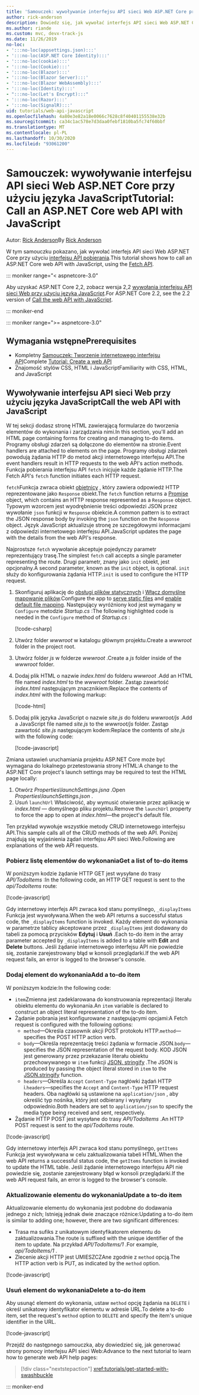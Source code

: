 ```yaml
---
title: 'Samouczek: wywoływanie interfejsu API sieci Web ASP.NET Core przy użyciu języka JavaScript'
author: rick-anderson
description: Dowiedz się, jak wywołać interfejs API sieci Web ASP.NET Core przy użyciu języka JavaScript.
ms.author: riande
ms.custom: mvc, devx-track-js
ms.date: 11/26/2019
no-loc:
- ':::no-loc(appsettings.json):::'
- ':::no-loc(ASP.NET Core Identity):::'
- ':::no-loc(cookie):::'
- ':::no-loc(Cookie):::'
- ':::no-loc(Blazor):::'
- ':::no-loc(Blazor Server):::'
- ':::no-loc(Blazor WebAssembly):::'
- ':::no-loc(Identity):::'
- ":::no-loc(Let's Encrypt):::"
- ':::no-loc(Razor):::'
- ':::no-loc(SignalR):::'
uid: tutorials/web-api-javascript
ms.openlocfilehash: 4a80e3e82a18e0066c7628c8f40401155538e32b
ms.sourcegitcommit: ca34c1ac578e7d3daa0febf1810ba5fc74f60bbf
ms.translationtype: MT
ms.contentlocale: pl-PL
ms.lasthandoff: 10/30/2020
ms.locfileid: "93061200"
---
```

# <a name="tutorial-call-an-aspnet-core-web-api-with-javascript"></a><span data-ttu-id="5077a-103">Samouczek: wywoływanie interfejsu API sieci Web ASP.NET Core przy użyciu języka JavaScript</span><span class="sxs-lookup"><span data-stu-id="5077a-103">Tutorial: Call an ASP.NET Core web API with JavaScript</span></span>

<span data-ttu-id="5077a-104">Autor: [Rick Anderson](https://twitter.com/RickAndMSFT)</span><span class="sxs-lookup"><span data-stu-id="5077a-104">By [Rick Anderson](https://twitter.com/RickAndMSFT)</span></span>

<span data-ttu-id="5077a-105">W tym samouczku pokazano, jak wywołać interfejs API sieci Web ASP.NET Core przy użyciu [interfejsu API pobierania](https://developer.mozilla.org/docs/Web/API/Fetch_API).</span><span class="sxs-lookup"><span data-stu-id="5077a-105">This tutorial shows how to call an ASP.NET Core web API with JavaScript, using the [Fetch API](https://developer.mozilla.org/docs/Web/API/Fetch_API).</span></span>

::: moniker range="< aspnetcore-3.0"

<span data-ttu-id="5077a-106">Aby uzyskać ASP.NET Core 2,2, zobacz wersja 2,2 [wywołania interfejsu API sieci Web przy użyciu języka JavaScript](xref:tutorials/first-web-api#call-the-web-api-with-javascript).</span><span class="sxs-lookup"><span data-stu-id="5077a-106">For ASP.NET Core 2.2, see the 2.2 version of [Call the web API with JavaScript](xref:tutorials/first-web-api#call-the-web-api-with-javascript).</span></span>

::: moniker-end

::: moniker range=">= aspnetcore-3.0"

## <a name="prerequisites"></a><span data-ttu-id="5077a-107">Wymagania wstępne</span><span class="sxs-lookup"><span data-stu-id="5077a-107">Prerequisites</span></span>

* <span data-ttu-id="5077a-108">Kompletny [Samouczek: Tworzenie internetowego interfejsu API](xref:tutorials/first-web-api)</span><span class="sxs-lookup"><span data-stu-id="5077a-108">Complete [Tutorial: Create a web API](xref:tutorials/first-web-api)</span></span>
* <span data-ttu-id="5077a-109">Znajomość stylów CSS, HTML i JavaScript</span><span class="sxs-lookup"><span data-stu-id="5077a-109">Familiarity with CSS, HTML, and JavaScript</span></span>

## <a name="call-the-web-api-with-javascript"></a><span data-ttu-id="5077a-110">Wywoływanie interfejsu API sieci Web przy użyciu języka JavaScript</span><span class="sxs-lookup"><span data-stu-id="5077a-110">Call the web API with JavaScript</span></span>

<span data-ttu-id="5077a-111">W tej sekcji dodasz stronę HTML zawierającą formularze do tworzenia elementów do wykonania i zarządzania nimi.</span><span class="sxs-lookup"><span data-stu-id="5077a-111">In this section, you'll add an HTML page containing forms for creating and managing to-do items.</span></span> <span data-ttu-id="5077a-112">Programy obsługi zdarzeń są dołączone do elementów na stronie.</span><span class="sxs-lookup"><span data-stu-id="5077a-112">Event handlers are attached to elements on the page.</span></span> <span data-ttu-id="5077a-113">Programy obsługi zdarzeń powodują żądania HTTP do metod akcji internetowego interfejsu API.</span><span class="sxs-lookup"><span data-stu-id="5077a-113">The event handlers result in HTTP requests to the web API's action methods.</span></span> <span data-ttu-id="5077a-114">Funkcja pobierania interfejsu API `fetch` inicjuje każde żądanie HTTP.</span><span class="sxs-lookup"><span data-stu-id="5077a-114">The Fetch API's `fetch` function initiates each HTTP request.</span></span>

<span data-ttu-id="5077a-115">`fetch`Funkcja zwraca obiekt [obietnicy](https://developer.mozilla.org/docs/Web/JavaScript/Reference/Global_Objects/Promise) , który zawiera odpowiedź HTTP reprezentowane jako `Response` obiekt.</span><span class="sxs-lookup"><span data-stu-id="5077a-115">The `fetch` function returns a [Promise](https://developer.mozilla.org/docs/Web/JavaScript/Reference/Global_Objects/Promise) object, which contains an HTTP response represented as a `Response` object.</span></span> <span data-ttu-id="5077a-116">Typowym wzorcem jest wyodrębnienie treści odpowiedzi JSON przez wywołanie `json` funkcji w `Response` obiekcie.</span><span class="sxs-lookup"><span data-stu-id="5077a-116">A common pattern is to extract the JSON response body by invoking the `json` function on the `Response` object.</span></span> <span data-ttu-id="5077a-117">Język JavaScript aktualizuje stronę ze szczegółowymi informacjami z odpowiedzi internetowego interfejsu API.</span><span class="sxs-lookup"><span data-stu-id="5077a-117">JavaScript updates the page with the details from the web API's response.</span></span>

<span data-ttu-id="5077a-118">Najprostsze `fetch` wywołanie akceptuje pojedynczy parametr reprezentujący trasę.</span><span class="sxs-lookup"><span data-stu-id="5077a-118">The simplest `fetch` call accepts a single parameter representing the route.</span></span> <span data-ttu-id="5077a-119">Drugi parametr, znany jako `init` obiekt, jest opcjonalny.</span><span class="sxs-lookup"><span data-stu-id="5077a-119">A second parameter, known as the `init` object, is optional.</span></span> <span data-ttu-id="5077a-120">`init` służy do konfigurowania żądania HTTP.</span><span class="sxs-lookup"><span data-stu-id="5077a-120">`init` is used to configure the HTTP request.</span></span>

1. <span data-ttu-id="5077a-121">Skonfiguruj aplikację do [obsługi plików statycznych](/dotnet/api/microsoft.aspnetcore.builder.staticfileextensions.usestaticfiles#Microsoft_AspNetCore_Builder_StaticFileExtensions_UseStaticFiles_Microsoft_AspNetCore_Builder_IApplicationBuilder_) i [Włącz domyślne mapowanie plików](/dotnet/api/microsoft.aspnetcore.builder.defaultfilesextensions.usedefaultfiles#Microsoft_AspNetCore_Builder_DefaultFilesExtensions_UseDefaultFiles_Microsoft_AspNetCore_Builder_IApplicationBuilder_).</span><span class="sxs-lookup"><span data-stu-id="5077a-121">Configure the app to [serve static files](/dotnet/api/microsoft.aspnetcore.builder.staticfileextensions.usestaticfiles#Microsoft_AspNetCore_Builder_StaticFileExtensions_UseStaticFiles_Microsoft_AspNetCore_Builder_IApplicationBuilder_) and [enable default file mapping](/dotnet/api/microsoft.aspnetcore.builder.defaultfilesextensions.usedefaultfiles#Microsoft_AspNetCore_Builder_DefaultFilesExtensions_UseDefaultFiles_Microsoft_AspNetCore_Builder_IApplicationBuilder_).</span></span> <span data-ttu-id="5077a-122">Następujący wyróżniony kod jest wymagany w `Configure` metodzie *Startup.cs* :</span><span class="sxs-lookup"><span data-stu-id="5077a-122">The following highlighted code is needed in the `Configure` method of *Startup.cs* :</span></span>

    [!code-csharp[](first-web-api/samples/3.0/TodoApi/StartupJavaScript.cs?highlight=8-9&name=snippet_configure)]

1. <span data-ttu-id="5077a-123">Utwórz folder *wwwroot* w katalogu głównym projektu.</span><span class="sxs-lookup"><span data-stu-id="5077a-123">Create a *wwwroot* folder in the project root.</span></span>

1. <span data-ttu-id="5077a-124">Utwórz folder *js* w folderze *wwwroot* .</span><span class="sxs-lookup"><span data-stu-id="5077a-124">Create a *js* folder inside of the *wwwroot* folder.</span></span>

1. <span data-ttu-id="5077a-125">Dodaj plik HTML o nazwie *index.html* do folderu *wwwroot* .</span><span class="sxs-lookup"><span data-stu-id="5077a-125">Add an HTML file named *index.html* to the *wwwroot* folder.</span></span> <span data-ttu-id="5077a-126">Zastąp zawartość *index.html* następującym znacznikiem:</span><span class="sxs-lookup"><span data-stu-id="5077a-126">Replace the contents of *index.html* with the following markup:</span></span>

    [!code-html[](first-web-api/samples/3.0/TodoApi/wwwroot/index.html)]

1. <span data-ttu-id="5077a-127">Dodaj plik języka JavaScript o nazwie *site.js* do folderu *wwwroot/js* .</span><span class="sxs-lookup"><span data-stu-id="5077a-127">Add a JavaScript file named *site.js* to the *wwwroot/js* folder.</span></span> <span data-ttu-id="5077a-128">Zastąp zawartość *site.js* następującym kodem:</span><span class="sxs-lookup"><span data-stu-id="5077a-128">Replace the contents of *site.js* with the following code:</span></span>

    [!code-javascript[](first-web-api/samples/3.0/TodoApi/wwwroot/js/site.js?name=snippet_SiteJs)]

<span data-ttu-id="5077a-129">Zmiana ustawień uruchamiania projektu ASP.NET Core może być wymagana do lokalnego przetestowania strony HTML:</span><span class="sxs-lookup"><span data-stu-id="5077a-129">A change to the ASP.NET Core project's launch settings may be required to test the HTML page locally:</span></span>

1. <span data-ttu-id="5077a-130">Otwórz *Properties\launchSettings.jsna* .</span><span class="sxs-lookup"><span data-stu-id="5077a-130">Open *Properties\launchSettings.json* .</span></span>
1. <span data-ttu-id="5077a-131">Usuń `launchUrl` Właściwość, aby wymusić otwieranie przez aplikację w *index.html* &mdash; domyślnego pliku projektu.</span><span class="sxs-lookup"><span data-stu-id="5077a-131">Remove the `launchUrl` property to force the app to open at *index.html*&mdash;the project's default file.</span></span>

<span data-ttu-id="5077a-132">Ten przykład wywołuje wszystkie metody CRUD internetowego interfejsu API.</span><span class="sxs-lookup"><span data-stu-id="5077a-132">This sample calls all of the CRUD methods of the web API.</span></span> <span data-ttu-id="5077a-133">Poniżej znajdują się wyjaśnienia żądań interfejsu API sieci Web.</span><span class="sxs-lookup"><span data-stu-id="5077a-133">Following are explanations of the web API requests.</span></span>

### <a name="get-a-list-of-to-do-items"></a><span data-ttu-id="5077a-134">Pobierz listę elementów do wykonania</span><span class="sxs-lookup"><span data-stu-id="5077a-134">Get a list of to-do items</span></span>

<span data-ttu-id="5077a-135">W poniższym kodzie żądanie HTTP GET jest wysyłane do trasy *API/TodoItems* :</span><span class="sxs-lookup"><span data-stu-id="5077a-135">In the following code, an HTTP GET request is sent to the *api/TodoItems* route:</span></span>

[!code-javascript[](first-web-api/samples/3.0/TodoApi/wwwroot/js/site.js?name=snippet_GetItems)]

<span data-ttu-id="5077a-136">Gdy internetowy interfejs API zwraca kod stanu pomyślnego, `_displayItems` Funkcja jest wywoływana.</span><span class="sxs-lookup"><span data-stu-id="5077a-136">When the web API returns a successful status code, the `_displayItems` function is invoked.</span></span> <span data-ttu-id="5077a-137">Każdy element do wykonania w parametrze tablicy akceptowane przez `_displayItems` jest dodawany do tabeli za pomocą przycisków **Edytuj** i **Usuń** .</span><span class="sxs-lookup"><span data-stu-id="5077a-137">Each to-do item in the array parameter accepted by `_displayItems` is added to a table with **Edit** and **Delete** buttons.</span></span> <span data-ttu-id="5077a-138">Jeśli żądanie internetowego interfejsu API nie powiedzie się, zostanie zarejestrowany błąd w konsoli przeglądarki.</span><span class="sxs-lookup"><span data-stu-id="5077a-138">If the web API request fails, an error is logged to the browser's console.</span></span>

### <a name="add-a-to-do-item"></a><span data-ttu-id="5077a-139">Dodaj element do wykonania</span><span class="sxs-lookup"><span data-stu-id="5077a-139">Add a to-do item</span></span>

<span data-ttu-id="5077a-140">W poniższym kodzie:</span><span class="sxs-lookup"><span data-stu-id="5077a-140">In the following code:</span></span>

* <span data-ttu-id="5077a-141">`item`Zmienna jest zadeklarowana do konstruowania reprezentacji literału obiektu elementu do wykonania.</span><span class="sxs-lookup"><span data-stu-id="5077a-141">An `item` variable is declared to construct an object literal representation of the to-do item.</span></span>
* <span data-ttu-id="5077a-142">Żądanie pobrania jest konfigurowane z następującymi opcjami:</span><span class="sxs-lookup"><span data-stu-id="5077a-142">A Fetch request is configured with the following options:</span></span>
  * <span data-ttu-id="5077a-143">`method`&mdash;Określa czasownik akcji POST protokołu HTTP.</span><span class="sxs-lookup"><span data-stu-id="5077a-143">`method`&mdash;specifies the POST HTTP action verb.</span></span>
  * <span data-ttu-id="5077a-144">`body`&mdash;Określa reprezentację treści żądania w formacie JSON.</span><span class="sxs-lookup"><span data-stu-id="5077a-144">`body`&mdash;specifies the JSON representation of the request body.</span></span> <span data-ttu-id="5077a-145">KOD JSON jest generowany przez przekazanie literału obiektu przechowywanego w `item` funkcji [JSON. stringify](https://developer.mozilla.org/docs/Web/JavaScript/Reference/Global_Objects/JSON/stringify) .</span><span class="sxs-lookup"><span data-stu-id="5077a-145">The JSON is produced by passing the object literal stored in `item` to the [JSON.stringify](https://developer.mozilla.org/docs/Web/JavaScript/Reference/Global_Objects/JSON/stringify) function.</span></span>
  * <span data-ttu-id="5077a-146">`headers`&mdash;Określa `Accept` `Content-Type` nagłówki żądań HTTP i.</span><span class="sxs-lookup"><span data-stu-id="5077a-146">`headers`&mdash;specifies the `Accept` and `Content-Type` HTTP request headers.</span></span> <span data-ttu-id="5077a-147">Oba nagłówki są ustawione na `application/json` , aby określić typ nośnika, który jest odbierany i wysyłany odpowiednio.</span><span class="sxs-lookup"><span data-stu-id="5077a-147">Both headers are set to `application/json` to specify the media type being received and sent, respectively.</span></span>
* <span data-ttu-id="5077a-148">Żądanie HTTP POST jest wysyłane do trasy *API/TodoItems* .</span><span class="sxs-lookup"><span data-stu-id="5077a-148">An HTTP POST request is sent to the *api/TodoItems* route.</span></span>

[!code-javascript[](first-web-api/samples/3.0/TodoApi/wwwroot/js/site.js?name=snippet_AddItem)]

<span data-ttu-id="5077a-149">Gdy internetowy interfejs API zwraca kod stanu pomyślnego, `getItems` Funkcja jest wywoływana w celu zaktualizowania tabeli HTML.</span><span class="sxs-lookup"><span data-stu-id="5077a-149">When the web API returns a successful status code, the `getItems` function is invoked to update the HTML table.</span></span> <span data-ttu-id="5077a-150">Jeśli żądanie internetowego interfejsu API nie powiedzie się, zostanie zarejestrowany błąd w konsoli przeglądarki.</span><span class="sxs-lookup"><span data-stu-id="5077a-150">If the web API request fails, an error is logged to the browser's console.</span></span>

### <a name="update-a-to-do-item"></a><span data-ttu-id="5077a-151">Aktualizowanie elementu do wykonania</span><span class="sxs-lookup"><span data-stu-id="5077a-151">Update a to-do item</span></span>

<span data-ttu-id="5077a-152">Aktualizowanie elementu do wykonania jest podobne do dodawania jednego z nich; Istnieją jednak dwie znaczące różnice:</span><span class="sxs-lookup"><span data-stu-id="5077a-152">Updating a to-do item is similar to adding one; however, there are two significant differences:</span></span>

* <span data-ttu-id="5077a-153">Trasa ma sufiks z unikatowym identyfikatorem elementu do zaktualizowania.</span><span class="sxs-lookup"><span data-stu-id="5077a-153">The route is suffixed with the unique identifier of the item to update.</span></span> <span data-ttu-id="5077a-154">Na przykład *API/TodoItems/1* .</span><span class="sxs-lookup"><span data-stu-id="5077a-154">For example, *api/TodoItems/1* .</span></span>
* <span data-ttu-id="5077a-155">Zlecenie akcji HTTP jest UMIESZCZAne zgodnie z `method` opcją.</span><span class="sxs-lookup"><span data-stu-id="5077a-155">The HTTP action verb is PUT, as indicated by the `method` option.</span></span>

[!code-javascript[](first-web-api/samples/3.0/TodoApi/wwwroot/js/site.js?name=snippet_UpdateItem)]

### <a name="delete-a-to-do-item"></a><span data-ttu-id="5077a-156">Usuń element do wykonania</span><span class="sxs-lookup"><span data-stu-id="5077a-156">Delete a to-do item</span></span>

<span data-ttu-id="5077a-157">Aby usunąć element do wykonania, ustaw `method` opcję żądania na `DELETE` i określ unikatowy identyfikator elementu w adresie URL.</span><span class="sxs-lookup"><span data-stu-id="5077a-157">To delete a to-do item, set the request's `method` option to `DELETE` and specify the item's unique identifier in the URL.</span></span>

[!code-javascript[](first-web-api/samples/3.0/TodoApi/wwwroot/js/site.js?name=snippet_DeleteItem)]

<span data-ttu-id="5077a-158">Przejdź do następnego samouczka, aby dowiedzieć się, jak generować strony pomocy interfejsu API sieci Web:</span><span class="sxs-lookup"><span data-stu-id="5077a-158">Advance to the next tutorial to learn how to generate web API help pages:</span></span>

> [!div class="nextstepaction"]
> <xref:tutorials/get-started-with-swashbuckle>

::: moniker-end
